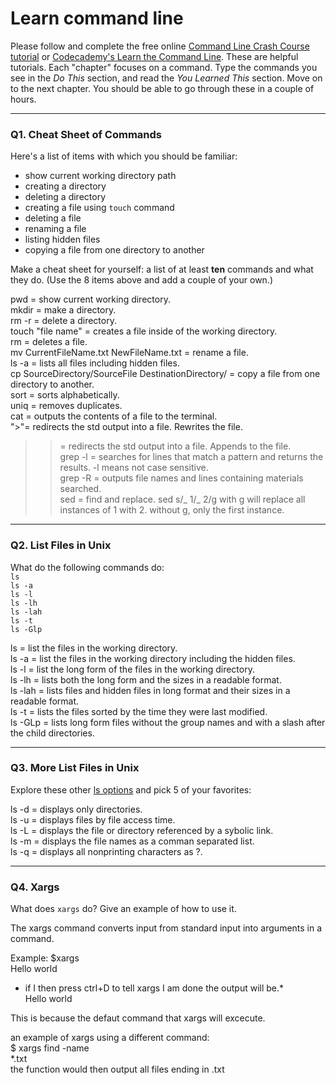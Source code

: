 # Learn command line

Please follow and complete the free online [Command Line Crash Course
tutorial](https://web.archive.org/web/20160708171659/http://cli.learncodethehardway.org/book/) or [Codecademy's Learn the Command Line](https://www.codecademy.com/learn/learn-the-command-line). These are helpful tutorials. Each "chapter" focuses on a command. Type the commands you see in the _Do This_ section, and read the _You Learned This_ section. Move on to the next chapter. You should be able to go through these in a couple of hours.

---

### Q1.  Cheat Sheet of Commands  

Here's a list of items with which you should be familiar:  
* show current working directory path
* creating a directory
* deleting a directory
* creating a file using `touch` command
* deleting a file
* renaming a file
* listing hidden files
* copying a file from one directory to another

Make a cheat sheet for yourself: a list of at least **ten** commands and what they do.  (Use the 8 items above and add a couple of your own.)  

pwd = show current working directory.  
mkdir = make a directory.  
rm -r = delete a directory.  
touch "file name" = creates a file inside of the working directory.  
rm = deletes a file.  
mv CurrentFileName.txt NewFileName.txt = rename a file.  
ls -a = lists all files including hidden files.  
cp SourceDirectory/SourceFile DestinationDirectory/ = copy a file from one directory to another.  
sort = sorts alphabetically.  
uniq = removes duplicates.  
cat = outputs the contents of a file to the terminal.  
">"= redirects the std output into a file. Rewrites the file.  
>> = redirects the std output into a file.  Appends to the file.  
grep -l = searches for lines that match a pattern and returns the results. -l means not case sensitive.  
grep -R = outputs file names and lines containing materials searched.  
sed = find and replace.  sed s/_ 1/_ 2/g with g will replace all instances of 1 with 2. without g, only the first instance.  

---

### Q2.  List Files in Unix   

What do the following commands do:  
`ls`  
`ls -a`  
`ls -l`  
`ls -lh`  
`ls -lah`  
`ls -t`  
`ls -Glp`  

ls = list the files in the working directory.  
ls -a = list the files in the working directory including the hidden files.  
ls -l = list the long form of the files in the working directory.  
ls -lh = lists both the long form and the sizes in a readable format.  
ls -lah = lists files and hidden files in long format and their sizes in a readable format.  
ls -t = lists the files sorted by the time they were last modified.  
ls -GLp = lists long form files without the group names and with a slash after the child directories.  


---

### Q3.  More List Files in Unix  

Explore these other [ls options](http://www.techonthenet.com/unix/basic/ls.php) and pick 5 of your favorites:

ls -d = displays only directories.  
ls -u = displays files by file access time.  
ls -L = displays the file or directory referenced by a sybolic link.  
ls -m = displays the file names as a comman separated list.  
ls -q = displays all nonprinting characters as ?.  


---

### Q4.  Xargs   

What does `xargs` do? Give an example of how to use it.

The xargs command converts input from standard input into arguments in a command.


Example: $xargs  
Hello world  
* if I then press ctrl+D to tell xargs I am done the output will be.*  
Hello world  

This is because the defaut command that xargs will excecute.  

an example of xargs using a different command:  
$ xargs find -name  
*.txt  
the function would then output all files ending in .txt  
 

